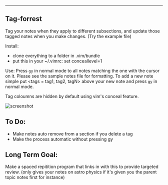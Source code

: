 ***
## Tag-forrest
Tag your notes when they apply to different subsections, and update those tagged notes when you make changes. (Try the example file)

Install: 
  - clone everything to a folder in .vim/bundle
  - put this in your ~/.vimrc: set conceallevel=1

Use: Press `gy` in normal mode to all notes matching the one with the cursor on it. Please see the sample notes file for formatting. To add a new note simple put \<tags = tag1, tag2, tagN\> above your new note and press `gy` in normal mode.  

Tag coloumns are hidden by default using vim's conceal feature. 

![screenshot](http://i.imgur.com/68fEVD1.png)

## To Do:
 * Make notes auto remove from a section if you delete a tag
 * Make the process automatic without pressing gy

## Long Term Goal:
  Make a spaced repitition program that links in with this to provide targeted review. (only gives your notes on astro physics if it's given you the parent topic notes first for instance)
